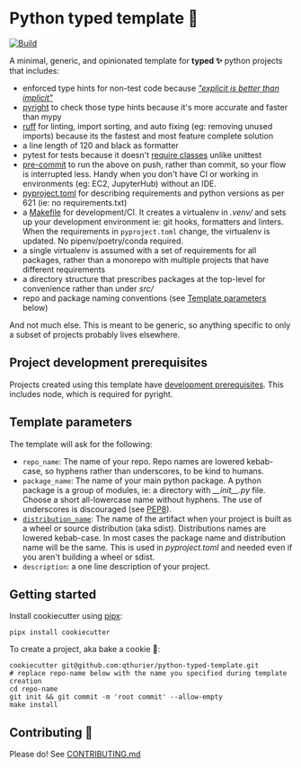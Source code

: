 # Python typed template 🐍

[![Build](https://github.com/qthurier/python-typed-template/actions/workflows/ci.yml/badge.svg)](https://github.com/qthurier/python-typed-template/actions/workflows/ci.yml)

A minimal, generic, and opinionated template for **typed ✨** python projects that includes:

- enforced type hints for non-test code because [_"explicit is better than implicit"_](https://www.python.org/dev/peps/pep-0020/)
- [pyright](https://github.com/tekumara/notes/blob/master/pyright.md) to check those type hints because it's more accurate and faster than mypy
- [ruff](https://github.com/charliermarsh/ruff) for linting, import sorting, and auto fixing (eg: removing unused imports) because its the fastest and most feature complete solution
- a line length of 120 and black as formatter
- pytest for tests because it doesn't [require classes](https://www.youtube.com/watch?v=o9pEzgHorH0) unlike unittest
- [pre-commit](https://github.com/tekumara/notes/blob/master/pre-commit.md) to run the above on push, rather than commit, so your flow is interrupted less. Handy when you don't have CI or working in environments (eg: EC2, JupyterHub) without an IDE.
- [pyproject.toml]({{cookiecutter.repo_name}}/pyproject.toml) for describing requirements and python versions as per 621 (ie: no requirements.txt)
- a [Makefile]({{cookiecutter.repo_name}}/Makefile) for development/CI. It creates a virtualenv in _.venv/_ and sets up your development environment ie: git hooks, formatters and linters. When the requirements in `pyproject.toml` change, the virtualenv is updated. No pipenv/poetry/conda required.
- a single virtualenv is assumed with a set of requirements for all packages, rather than a monorepo with multiple projects that have different requirements
- a directory structure that prescribes packages at the top-level for convenience rather than under _src/_
- repo and package naming conventions (see [Template parameters](#template-parameters) below)

And not much else. This is meant to be generic, so anything specific to only a subset of projects probably lives elsewhere.

## Project development prerequisites

Projects created using this template have [development prerequisites]({{cookiecutter.repo_name}}/CONTRIBUTING.md#Prerequisites). This includes node, which is required for pyright.

## Template parameters

The template will ask for the following:

- `repo_name`: The name of your repo. Repo names are lowered kebab-case, so hyphens rather than underscores, to be kind to humans.
- `package_name`: The name of your main python package. A python package is a group of modules, ie: a directory with _\_\_init\_\_.py_ file. Choose a short all-lowercase name without hyphens. The use of underscores is discouraged (see [PEP8](https://www.python.org/dev/peps/pep-0008/#package-and-module-names)).
- [`distribution_name`](https://www.python.org/dev/peps/pep-0508/#names): The name of the artifact when your project is built as a wheel or source distribution (aka sdist). Distributions names are lowered kebab-case. In most cases the package name and distribution name will be the same. This is used in _pyproject.toml_ and needed even if you aren't building a wheel or sdist.
- `description`: a one line description of your project.

## Getting started

Install cookiecutter using [pipx](https://github.com/pipxproject/pipx):

```
pipx install cookiecutter
```

To create a project, aka bake a cookie 🍪:

```
cookiecutter git@github.com:qthurier/python-typed-template.git
# replace repo-name below with the name you specified during template creation
cd repo-name
git init && git commit -m 'root commit' --allow-empty
make install
```

## Contributing 🌱

Please do! See [CONTRIBUTING.md](CONTRIBUTING.md)
